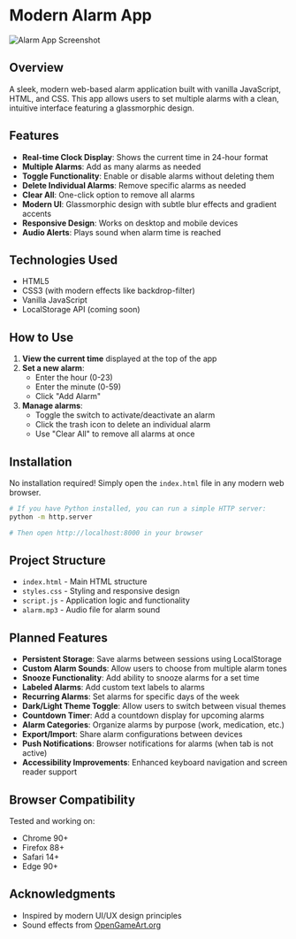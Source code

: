 # Modern Alarm App

![Alarm App Screenshot](https://via.placeholder.com/800x400?text=Alarm+App+Screenshot)

## Overview

A sleek, modern web-based alarm application built with vanilla JavaScript, HTML, and CSS. This app allows users to set multiple alarms with a clean, intuitive interface featuring a glassmorphic design.

## Features

- **Real-time Clock Display**: Shows the current time in 24-hour format
- **Multiple Alarms**: Add as many alarms as needed
- **Toggle Functionality**: Enable or disable alarms without deleting them
- **Delete Individual Alarms**: Remove specific alarms as needed
- **Clear All**: One-click option to remove all alarms
- **Modern UI**: Glassmorphic design with subtle blur effects and gradient accents
- **Responsive Design**: Works on desktop and mobile devices
- **Audio Alerts**: Plays sound when alarm time is reached

## Technologies Used

- HTML5
- CSS3 (with modern effects like backdrop-filter)
- Vanilla JavaScript
- LocalStorage API (coming soon)

## How to Use

1. **View the current time** displayed at the top of the app
2. **Set a new alarm**:
   - Enter the hour (0-23)
   - Enter the minute (0-59)
   - Click "Add Alarm"
3. **Manage alarms**:
   - Toggle the switch to activate/deactivate an alarm
   - Click the trash icon to delete an individual alarm
   - Use "Clear All" to remove all alarms at once

## Installation

No installation required! Simply open the `index.html` file in any modern web browser.

```bash
# If you have Python installed, you can run a simple HTTP server:
python -m http.server

# Then open http://localhost:8000 in your browser
```

## Project Structure

- `index.html` - Main HTML structure
- `styles.css` - Styling and responsive design
- `script.js` - Application logic and functionality
- `alarm.mp3` - Audio file for alarm sound

## Planned Features

- **Persistent Storage**: Save alarms between sessions using LocalStorage
- **Custom Alarm Sounds**: Allow users to choose from multiple alarm tones
- **Snooze Functionality**: Add ability to snooze alarms for a set time
- **Labeled Alarms**: Add custom text labels to alarms
- **Recurring Alarms**: Set alarms for specific days of the week
- **Dark/Light Theme Toggle**: Allow users to switch between visual themes
- **Countdown Timer**: Add a countdown display for upcoming alarms
- **Alarm Categories**: Organize alarms by purpose (work, medication, etc.)
- **Export/Import**: Share alarm configurations between devices
- **Push Notifications**: Browser notifications for alarms (when tab is not active)
- **Accessibility Improvements**: Enhanced keyboard navigation and screen reader support

## Browser Compatibility

Tested and working on:
- Chrome 90+
- Firefox 88+
- Safari 14+
- Edge 90+


## Acknowledgments

- Inspired by modern UI/UX design principles
- Sound effects from [OpenGameArt.org](https://opengameart.org/)